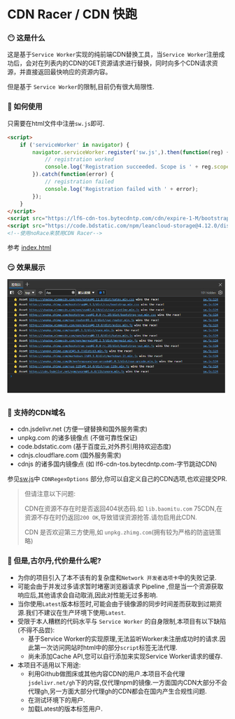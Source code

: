 # CDN Racer / CDN 快跑
### 😶 这是什么
这是基于`Service Worker`实现的纯前端CDN替换工具，当`Service Worker`注册成功后，会对在列表内的CDN的GET资源请求进行替换，同时向多个CDN请求资源，并直接返回最快响应的资源内容。

但是基于 `Service Worker`的限制,目前仍有很大局限性.
### 🤔 如何使用
只需要在html文件中注册`sw.js`即可.
```html
<script>
    if ('serviceWorker' in navigator) {
        navigator.serviceWorker.register('sw.js',).then(function(reg) {
            // registration worked
            console.log('Registration succeeded. Scope is ' + reg.scope);
        }).catch(function(error) {
            // registration failed
            console.log('Registration failed with ' + error);
        });
    }
</script>
<script src="https://lf6-cdn-tos.bytecdntp.com/cdn/expire-1-M/bootstrap-vue/2.21.2/bootstrap-vue.min.js"></script>
<script src="https://code.bdstatic.com/npm/leancloud-storage@4.12.0/dist/av-min.js?noRace=1"></script>
<!--使用noRace来禁用CDN Racer-->
```
参考 [index.html](index.html)
### 😏 效果展示
![img.png](img.png)
### 🤤 支持的CDN域名

- cdn.jsdelivr.net (方便一键替换和国外服务需求) 
- unpkg.com 的诸多镜像点 (不做可靠性保证)
- code.bdstatic.com (基于百度云,对外界引用持欢迎态度)
- cdnjs.cloudflare.com (国外服务需求)
- cdnjs 的诸多国内镜像点 (如 lf6-cdn-tos.bytecdntp.com-字节跳动CDN)

参见[sw.js](sw.js)中 `CDNRegexOptions` 部分,你可以自定义自己的CDN选项,也欢迎提交PR.

> 但请注意以下问题:
> 
> CDN在资源不存在时是否返回404状态码.如 `lib.baomitu.com` 75CDN,在资源不存在时仍返回`200 OK`,导致错误资源抢答.请勿启用此CDN.
> 
> CDN 是否欢迎第三方使用,如 `unpkg.zhimg.com`(拥有较为严格的防盗链策略)
### 🥶 但是,古尔丹,代价是什么呢?
* 为你的项目引入了本不该有的复杂度和`Network 开发者选项卡`中的失败记录.
* 可能会由于并发过多请求暂时堵塞浏览器请求 Pipeline ,但是当一个资源获取响应后,其他请求会自动取消,因此对性能无过多影响.
* 当你使用`Latest`版本标签时,可能会由于镜像源的同步时间差而获取到过期资源.我们不建议在生产环境下使用`Latest`.
* 受限于本人糟糕的代码水平与 `Service Worker` 的自身限制,本项目有以下缺陷(不得不品尝):
  * 基于Service Worker的实现原理,无法监听Worker未注册成功时的请求.因此第一次访问网站时html中的部分`script`标签无法代理.
  * 尚未添加Cache API,您可以自行添加来实现Service Worker请求的缓存.
* 本项目不适用以下用途:
  * 利用Github做图床或其他内容CDN的用户.本项目不会代理 `jsdelivr.net/gh`下的内容,仅代理npm的镜像.一方面国内CDN大部分不会代理gh,另一方面大部分代理gh的CDN都会在国内产生合规性问题.
  * 在测试环境下的用户.
  * 加载Latest的版本标签用户.
  